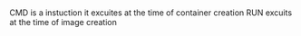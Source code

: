 ###
CMD is a instuction it excuites at the time of container creation 
RUN excuits at the time of image creation 
